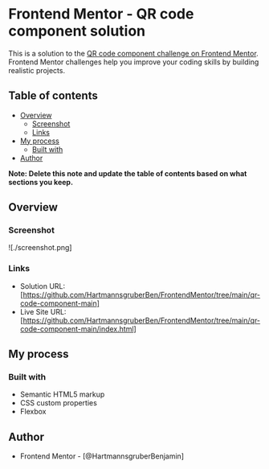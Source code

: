 # Frontend Mentor - QR code component solution

This is a solution to the [QR code component challenge on Frontend Mentor](https://www.frontendmentor.io/challenges/qr-code-component-iux_sIO_H). Frontend Mentor challenges help you improve your coding skills by building realistic projects. 

## Table of contents

- [Overview](#overview)
  - [Screenshot](#screenshot)
  - [Links](#links)
- [My process](#my-process)
  - [Built with](#built-with)
- [Author](#author)

**Note: Delete this note and update the table of contents based on what sections you keep.**

## Overview

### Screenshot

![./screenshot.png]

### Links

- Solution URL: [https://github.com/HartmannsgruberBen/FrontendMentor/tree/main/qr-code-component-main]
- Live Site URL: [https://github.com/HartmannsgruberBen/FrontendMentor/tree/main/qr-code-component-main/index.html]

## My process

### Built with

- Semantic HTML5 markup
- CSS custom properties
- Flexbox

## Author

- Frontend Mentor - [@HartmannsgruberBenjamin]

